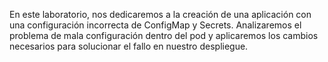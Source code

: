 En este laboratorio, nos dedicaremos a la creación de una aplicación con una configuración incorrecta de ConfigMap y Secrets. Analizaremos el problema de mala configuración dentro del pod y aplicaremos los cambios necesarios para solucionar el fallo en nuestro despliegue.